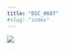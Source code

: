 ```yaml
---
title: "DSC_0607"
#slug: "index"
---
```


[![](/wp-content/2015/05/DSC_0607-300x201.jpg)](/wp-content/2015/05/DSC_0607.jpg)